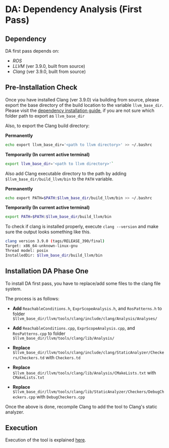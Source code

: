# DA: Dependency Analysis (First Pass)

## Dependency

DA first pass depends on:

- *ROS*
- *LLVM* (ver 3.9.0, built from source) 
- *Clang* (ver 3.9.0, built from source)

## Pre-Installation Check

Once you have installed Clang (ver 3.9.0) via building from source, please export the base directory of the build location to the variable `llvm_base_dir`. Please visit the [dependency installation guide](../dep_install.md), if you are not sure which folder path to export as `llvm_base_dir` 

Also, to export the Clang build directory:

**Permanently** 

```bash
echo export llvm_base_dir='<path to llvm directory>' >> ~/.bashrc
```

**Temporarily (In current active terminal)**

```bash
export llvm_base_dir='<path to llvm directory>'`
```

Also add Clang executable directory to the path by adding `$llvm_base_dir/build_llvm/bin` to the `PATH` variable.

**Permanently**

```bash
echo export PATH=$PATH:$llvm_base_dir/build_llvm/bin >> ~/.bashrc
```
	
**Temporarily (In current active terminal)**

```bash
export PATH=$PATH:$llvm_base_dir/build_llvm/bin
```

To check if clang is installed properly, execute `clang --version` and make sure the output looks something like this.

```bash
clang version 3.9.0 (tags/RELEASE_390/final)
Target: x86_64-unknown-linux-gnu
Thread model: posix
InstalledDir: $llvm_base_dir/build_llvm/bin
```

## Installation DA Phase One

To install DA first pass, you have to replace/add some files to the clang file system. 

The process is as follows:

* **Add** `ReachableConditions.h`, `ExprScopeAnalysis.h`, and `RosPatterns.h` to folder `$llvm_base_dir/llvm/tools/clang/include/clang/Analysis/Analyses/`

* **Add** `ReachableConditions.cpp`, `ExprScopeAnalysis.cpp`, and `RosPatterns.cpp` to folder `$llvm_base_dir/llvm/tools/clang/lib/Analysis/`

* **Replace**
`$llvm_base_dir/llvm/tools/clang/include/clang/StaticAnalyzer/Checkers/Checkers.td` with `Checkers.td`

* **Replace**
`$llvm_base_dir/llvm/tools/clang/lib/Analysis/CMakeLists.txt` with `CMakeLists.txt`

* **Replace**
`$llvm_base_dir/llvm/tools/clang/lib/StaticAnalyzer/Checkers/DebugCheckers.cpp` with `DebugCheckers.cpp`

Once the above is done, recompile Clang to add the tool to Clang's static analyzer. 

## Execution

Execution of the tool is explained [here](../examples/README.md).
